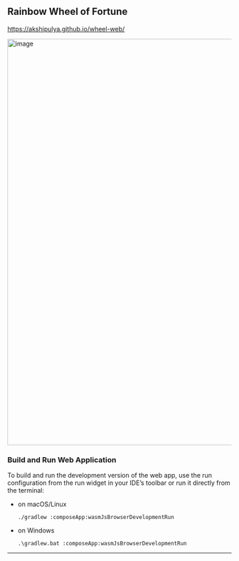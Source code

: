 ## Rainbow Wheel of Fortune

https://akshipulya.github.io/wheel-web/

<img width="1315" height="913" alt="image" src="https://github.com/user-attachments/assets/daf1bd18-804c-4f49-9a36-1ded69ebcb8f" />

### Build and Run Web Application

To build and run the development version of the web app, use the run configuration from the run widget
in your IDE’s toolbar or run it directly from the terminal:
- on macOS/Linux
  ```shell
  ./gradlew :composeApp:wasmJsBrowserDevelopmentRun
  ```
- on Windows
  ```shell
  .\gradlew.bat :composeApp:wasmJsBrowserDevelopmentRun
  ```

---
